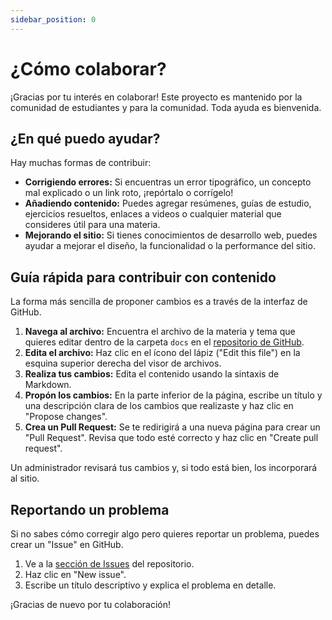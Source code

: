 ```yaml
---
sidebar_position: 0
---
```


# ¿Cómo colaborar?

¡Gracias por tu interés en colaborar! Este proyecto es mantenido por la comunidad de estudiantes y para la comunidad. Toda ayuda es bienvenida.

## ¿En qué puedo ayudar?

Hay muchas formas de contribuir:

- **Corrigiendo errores:** Si encuentras un error tipográfico, un concepto mal explicado o un link roto, ¡repórtalo o corrígelo!
- **Añadiendo contenido:** Puedes agregar resúmenes, guías de estudio, ejercicios resueltos, enlaces a videos o cualquier material que consideres útil para una materia.
- **Mejorando el sitio:** Si tienes conocimientos de desarrollo web, puedes ayudar a mejorar el diseño, la funcionalidad o la performance del sitio.

## Guía rápida para contribuir con contenido

La forma más sencilla de proponer cambios es a través de la interfaz de GitHub.

1.  **Navega al archivo:** Encuentra el archivo de la materia y tema que quieres editar dentro de la carpeta `docs` en el [repositorio de GitHub](https://github.com/JaviCeRodriguez/tupad).
2.  **Edita el archivo:** Haz clic en el ícono del lápiz ("Edit this file") en la esquina superior derecha del visor de archivos.
3.  **Realiza tus cambios:** Edita el contenido usando la sintaxis de Markdown.
4.  **Propón los cambios:** En la parte inferior de la página, escribe un título y una descripción clara de los cambios que realizaste y haz clic en "Propose changes".
5.  **Crea un Pull Request:** Se te redirigirá a una nueva página para crear un "Pull Request". Revisa que todo esté correcto y haz clic en "Create pull request".

Un administrador revisará tus cambios y, si todo está bien, los incorporará al sitio.

## Reportando un problema

Si no sabes cómo corregir algo pero quieres reportar un problema, puedes crear un "Issue" en GitHub.

1.  Ve a la [sección de Issues](https://github.com/JaviCeRodriguez/tupad/issues) del repositorio.
2.  Haz clic en "New issue".
3.  Escribe un título descriptivo y explica el problema en detalle.

¡Gracias de nuevo por tu colaboración!
